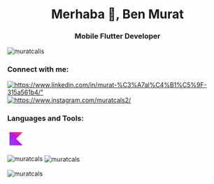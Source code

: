 <h1 align="center">Merhaba 👋, Ben Murat</h1>
<h3 align="center">Mobile Flutter Developer</h3>

<p align="left"> <img src="https://komarev.com/ghpvc/?username=muratcalis&label=Profile%20views&color=0e75b6&style=flat" alt="muratcalis" /> </p>

<h3 align="left">Connect with me:</h3>
<p align="left">
<a href="https://www.linkedin.com/in/murat-%C3%A7al%C4%B1%C5%9F-315a561b4/" target="blank"><img align="center" src="https://raw.githubusercontent.com/rahuldkjain/github-profile-readme-generator/master/src/images/icons/Social/linked-in-alt.svg" alt=https://www.linkedin.com/in/murat-%C3%A7al%C4%B1%C5%9F-315a561b4/" height="30" width="40" /></a>
<a href="https://www.instagram.com/muratcals2/" target="blank"><img align="center" src="https://raw.githubusercontent.com/rahuldkjain/github-profile-readme-generator/master/src/images/icons/Social/instagram.svg" alt="https://www.instagram.com/muratcals2/" height="30" width="40" /></a>
</p>

<h3 align="left">Languages and Tools:</h3>
<p align="left"> <img src="https://github.com/devicons/devicon/blob/master/icons/kotlin/kotlin-original.svg" alt="Kotlin" width="40" height="40"/>  </p>

<p><img align="left" src="https://github-readme-stats.vercel.app/api/top-langs?username=muratcals&show_icons=true&title_color=0d0c0c&locale=en&layout=compact" alt="muratcals" /></p>

<p>&nbsp;<img align="center" src="https://github-readme-stats.vercel.app/api?username=muratcals&show_icons=true&locale=en" alt="muratcals" /></p>

<p><img align="center" src="https://github-readme-streak-stats.herokuapp.com/?user=muratcals&" alt="muratcals" /></p>

